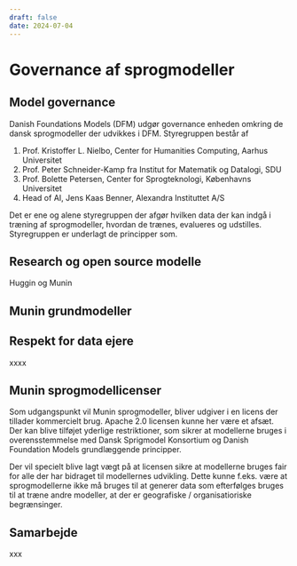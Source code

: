 ```yaml
---
draft: false
date: 2024-07-04
---
```


# Governance af sprogmodeller


## Model governance
Danish Foundations Models (DFM) udgør governance enheden omkring de dansk sprogmodeller der udvikkes i DFM. Styregruppen består af

1.	Prof. Kristoffer L. Nielbo, Center for Humanities Computing, Aarhus Universitet 
2.	Prof. Peter Schneider-Kamp fra Institut for Matematik og Datalogi, SDU
3.	Prof. Bolette Petersen, Center for Sprogteknologi, Københavns Universitet
4.	Head of AI, Jens Kaas Benner, Alexandra Instituttet A/S

Det er ene og alene styregruppen der afgør hvilken data der kan indgå i træning af sprogmodeller, hvordan de trænes, evalueres og udstilles. Styregruppen er underlagt de principper som.

## Research og open source modelle
Huggin og Munin


## Munin grundmodeller


## Respekt for data ejere
xxxx


## Munin sprogmodellicenser
Som udgangspunkt vil Munin sprogmodeller, bliver udgiver i en licens der tillader kommercielt brug. Apache 2.0 licensen kunne her være et afsæt. Der kan blive tilføjet yderlige restriktioner, som sikrer at modellerne bruges i overensstemmelse med Dansk Sprigmodel Konsortium og Danish Foundation Models grundlæggende principper.

Der vil specielt blive lagt vægt på at licensen sikre at modellerne bruges fair for alle der har bidraget til modellernes udvikling. Dette kunne f.eks. være at sprogmodellerne ikke må bruges til at generer data som efterfølges bruges til at træne andre modeller, at der er geografiske / organisatioriske begrænsinger.


## Samarbejde
xxx
